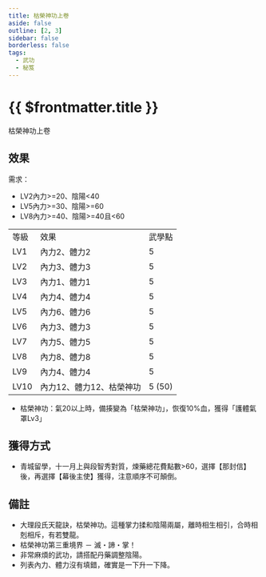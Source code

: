 ```yaml
---
title: 枯榮神功上卷
aside: false
outline: [2, 3]
sidebar: false
borderless: false
tags:
  - 武功
  - 秘笈
---
```


# {{ $frontmatter.title }}

<BookItemIcon :size="`medium`" :needLink="false" :no="7017" :style="'float: right;'" />

枯榮神功上卷
<br clear="all" />

## 效果

需求：
- LV2內力&gt;=20、陰陽&lt;40
- LV5內力&gt;=30、陰陽&gt;=60
- LV8內力&gt;=40、陰陽&gt;=40且&lt;60

<table>
    <tr>
        <td>等級</td>
        <td>效果</td>
        <td>武學點</td>
    </tr>
    <tr>
        <td>LV1</td>
        <td>內力2、體力2</td>
        <td>5</td>
    </tr>
    <tr>
        <td>LV2</td>
        <td>內力3、體力3</td>
        <td>5</td>
    </tr>
    <tr>
        <td>LV3</td>
        <td>內力1、體力1</td>
        <td>5</td>
    </tr>
    <tr>
        <td>LV4</td>
        <td>內力4、體力4</td>
        <td>5</td>
    </tr>
    <tr>
        <td>LV5</td>
        <td>內力6、體力6</td>
        <td>5</td>
    </tr>
    <tr>
        <td>LV6</td>
        <td>內力3、體力3</td>
        <td>5</td>
    </tr>
    <tr>
        <td>LV7</td>
        <td>內力5、體力5</td>
        <td>5</td>
    </tr>
    <tr>
        <td>LV8</td>
        <td>內力8、體力8</td>
        <td>5</td>
    </tr>
    <tr>
        <td>LV9</td>
        <td>內力4、體力4</td>
        <td>5</td>
    </tr>
    <tr>
        <td>LV10</td>
        <td>內力12、體力12、枯榮神功</td>
        <td>5 (50)</td>
    </tr>
</table>

- 枯榮神功：氣20以上時，備揍變為「枯榮神功」，恢復10%血，獲得「護體氣罩Lv3」

## 獲得方式

- 青城留學，十一月上與段智秀對質，煉藥總花費點數>60，選擇【那封信】後，再選擇【幕後主使】獲得，注意順序不可顛倒。

## 備註

- 大理段氏天龍訣，枯榮神功。這種掌力揉和陰陽兩屬，離時相生相引，合時相剋相斥，有若雙龍。
- 枯榮神功第三重境界 － 滅・諦・掌！
- 非常麻煩的武功，請搭配丹藥調整陰陽。
- 列表內力、體力沒有填錯，確實是一下升一下降。
